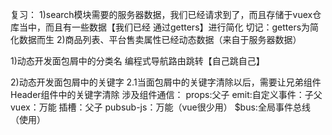 复习：
1)search模块需要的服务器数据，我们已经请求到了，而且存储于vuex仓库当中，而且有一些数据【我们已经 通过getters】进行简化
切记：getters为简化数据而生
2)商品列表、平台售卖属性已经动态数据（来自于服务器数据）




1)动态开发面包屑中的分类名
编程式导航路由跳转【自己跳自己】

2)动态开发面包屑中的关键字
2.1当面包屑中的关键字清除以后，需要让兄弟组件Header组件中的关键字清除
涉及组件通信：
props:父子
emit:自定义事件：子父
vuex：万能
插槽：父子
pubsub-js：万能（vue很少用）
$bus:全局事件总线（使用）